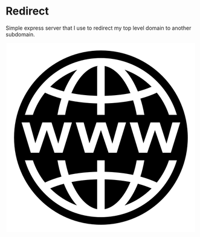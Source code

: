 # Redirect

Simple express server that I use to redirect my top level domain to another
subdomain.

<p align="center">
    <img src="./domain.png" alt="Domain" title="Domain" />
</p>

